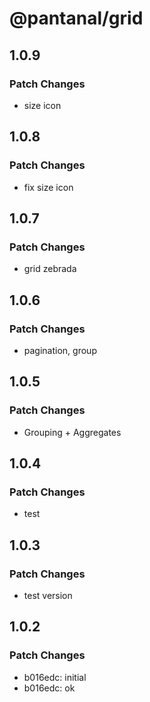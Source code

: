 # @pantanal/grid

## 1.0.9

### Patch Changes

- size icon

## 1.0.8

### Patch Changes

- fix size icon

## 1.0.7

### Patch Changes

- grid zebrada

## 1.0.6

### Patch Changes

- pagination, group

## 1.0.5

### Patch Changes

- Grouping + Aggregates

## 1.0.4

### Patch Changes

- test

## 1.0.3

### Patch Changes

- test version

## 1.0.2

### Patch Changes

- b016edc: initial
- b016edc: ok

